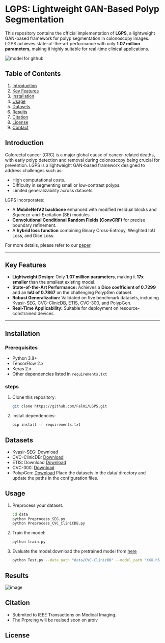 
# LGPS: Lightweight GAN-Based Polyp Segmentation

This repository contains the official implementation of **LGPS**, a lightweight GAN-based framework for polyp segmentation in colonoscopy images. LGPS achieves state-of-the-art performance with only **1.07 million parameters**, making it highly suitable for real-time clinical applications.

![model for github](https://github.com/user-attachments/assets/973595b4-0f78-41d7-92f0-96ec38c7c8df)

## Table of Contents
1. [Introduction](#introduction)
2. [Key Features](#key-features)
3. [Installation](#installation)
4. [Usage](#usage)
5. [Datasets](#datasets)
6. [Results](#results)
7. [Citation](#citation)
8. [License](#license)
9. [Contact](#contact)


## Introduction
Colorectal cancer (CRC) is a major global cause of cancer-related deaths, with early polyp detection and removal during colonoscopy being crucial for prevention. LGPS is a lightweight GAN-based framework designed to address challenges such as:
- High computational costs.
- Difficulty in segmenting small or low-contrast polyps.
- Limited generalizability across datasets.

LGPS incorporates:
- A **MobileNetV2 backbone** enhanced with modified residual blocks and Squeeze-and-Excitation (SE) modules.
- **Convolutional Conditional Random Fields (ConvCRF)** for precise boundary refinement.
- A **hybrid loss function** combining Binary Cross-Entropy, Weighted IoU Loss, and Dice Loss.

For more details, please refer to our [paper](#citation).

---

## Key Features
- **Lightweight Design:** Only **1.07 million parameters**, making it **17x smaller** than the smallest existing model.
- **State-of-the-Art Performance:** Achieves a **Dice coefficient of 0.7299** and an **IoU of 0.7867** on the challenging PolypGen dataset.
- **Robust Generalization:** Validated on five benchmark datasets, including Kvasir-SEG, CVC-ClinicDB, ETIS, CVC-300, and PolypGen.
- **Real-Time Applicability:** Suitable for deployment on resource-constrained devices.

---
## Installation
### Prerequisites
- Python 3.8+
- TensorFlow 2.x
- Keras 2.x
- Other dependencies listed in `requirements.txt`
### steps
1. Clone this repository:
   ```bash
   git clone https://github.com/Falmi/LGPS.git
2. Install dependencies:
   ```bash
   pip install -r requirements.txt
## Datasets
- Kvasir-SEG: [Download](https://datasets.simula.no/kvasir-seg/)
- CVC-ClinicDB: [Download](https://polyp.grand-challenge.org/CVCClinicDB/)
- ETIS: Download [Download](https://polyp.grand-challenge.org/ETISLarib/)
- CVC-300: [Download](http://pages.cvc.uab.es/CVC-Colon/)
- PolypGen: [Download](https://drive.google.com/drive/folders/16uL9n84SrMt7IiQFzTUQNaJ9TbHJ8DhW)
Place the datasets in the data/ directory and update the paths in the configuration files.
## Usage
1. Preprocess your dataset.
   ```bash
   cd data
   python Preprocess_SEG.py 
   python Preprocess_CVC_CliniCDB.py 
2. Train the model:
   ```bash
   python train.py
4. Evaluate the model:download the pretrained model from [here](https://drive.google.com/uc?export=download&id=1HI42ASPDcfjW5mNvDlQuLBzjoKVK3DYE)
   ```bash
   python Test.py --data_path "data/CVC-ClinicDB" --model_path "XXX.h5"
## Results
![image](https://github.com/user-attachments/assets/596362f3-38ed-4aa3-ba6f-a6f0c840cb2f)

## Citation
- Submited to IEEE Transactions on Medical Imaging.
- The Prpreing will be realsed soon on arxiv
## License
